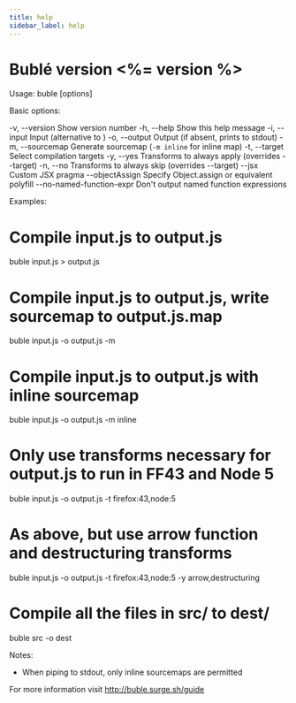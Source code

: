```yaml
---
title: help
sidebar_label: help
---
```

Bublé version <%= version %>
=====================================

Usage: buble [options] <entry file>

Basic options:

-v, --version            Show version number
-h, --help               Show this help message
-i, --input              Input (alternative to <entry file>)
-o, --output <output>    Output (if absent, prints to stdout)
-m, --sourcemap          Generate sourcemap (`-m inline` for inline map)
-t, --target             Select compilation targets
-y, --yes                Transforms to always apply (overrides --target)
-n, --no                 Transforms to always skip (overrides --target)
--jsx                    Custom JSX pragma
--objectAssign           Specify Object.assign or equivalent polyfill
--no-named-function-expr Don't output named function expressions

Examples:

# Compile input.js to output.js
buble input.js > output.js

# Compile input.js to output.js, write sourcemap to output.js.map
buble input.js -o output.js -m

# Compile input.js to output.js with inline sourcemap
buble input.js -o output.js -m inline

# Only use transforms necessary for output.js to run in FF43 and Node 5
buble input.js -o output.js -t firefox:43,node:5

# As above, but use arrow function and destructuring transforms
buble input.js -o output.js -t firefox:43,node:5 -y arrow,destructuring

# Compile all the files in src/ to dest/
buble src -o dest

Notes:

* When piping to stdout, only inline sourcemaps are permitted

For more information visit http://buble.surge.sh/guide

